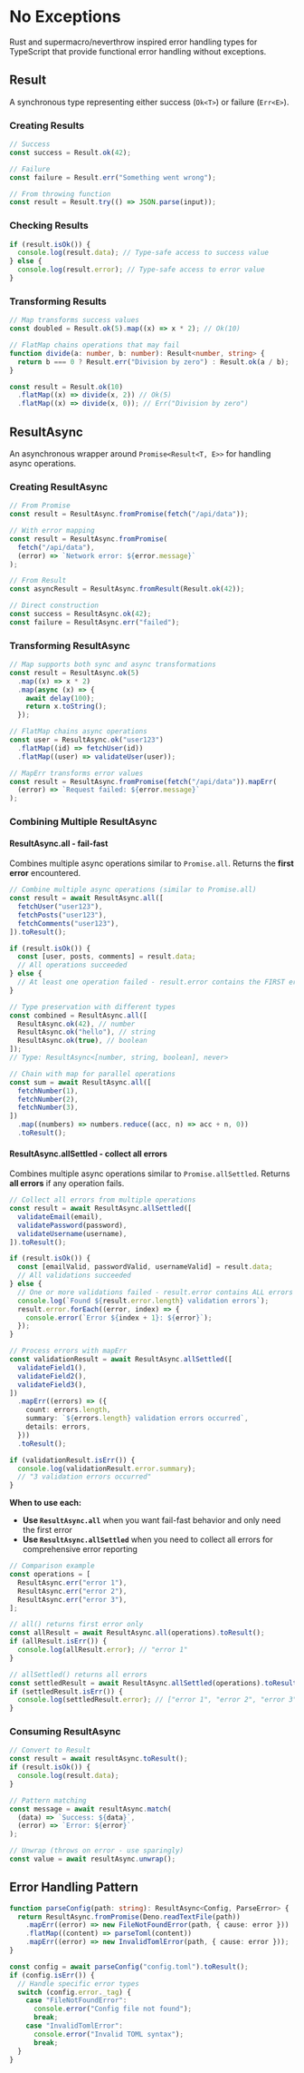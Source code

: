 # No Exceptions

Rust and supermacro/neverthrow inspired error handling types for TypeScript that provide functional error
handling without exceptions.

## Result

A synchronous type representing either success (`Ok<T>`) or failure (`Err<E>`).

### Creating Results

```typescript
// Success
const success = Result.ok(42);

// Failure
const failure = Result.err("Something went wrong");

// From throwing function
const result = Result.try(() => JSON.parse(input));
```

### Checking Results

```typescript
if (result.isOk()) {
  console.log(result.data); // Type-safe access to success value
} else {
  console.log(result.error); // Type-safe access to error value
}
```

### Transforming Results

```typescript
// Map transforms success values
const doubled = Result.ok(5).map((x) => x * 2); // Ok(10)

// FlatMap chains operations that may fail
function divide(a: number, b: number): Result<number, string> {
  return b === 0 ? Result.err("Division by zero") : Result.ok(a / b);
}

const result = Result.ok(10)
  .flatMap((x) => divide(x, 2)) // Ok(5)
  .flatMap((x) => divide(x, 0)); // Err("Division by zero")
```

## ResultAsync

An asynchronous wrapper around `Promise<Result<T, E>>` for handling async
operations.

### Creating ResultAsync

```typescript
// From Promise
const result = ResultAsync.fromPromise(fetch("/api/data"));

// With error mapping
const result = ResultAsync.fromPromise(
  fetch("/api/data"),
  (error) => `Network error: ${error.message}`
);

// From Result
const asyncResult = ResultAsync.fromResult(Result.ok(42));

// Direct construction
const success = ResultAsync.ok(42);
const failure = ResultAsync.err("failed");
```

### Transforming ResultAsync

```typescript
// Map supports both sync and async transformations
const result = ResultAsync.ok(5)
  .map((x) => x * 2)
  .map(async (x) => {
    await delay(100);
    return x.toString();
  });

// FlatMap chains async operations
const user = ResultAsync.ok("user123")
  .flatMap((id) => fetchUser(id))
  .flatMap((user) => validateUser(user));

// MapErr transforms error values
const result = ResultAsync.fromPromise(fetch("/api/data")).mapErr(
  (error) => `Request failed: ${error.message}`
);
```

### Combining Multiple ResultAsync

#### ResultAsync.all - fail-fast

Combines multiple async operations similar to `Promise.all`. Returns the **first error** encountered.

```typescript
// Combine multiple async operations (similar to Promise.all)
const result = await ResultAsync.all([
  fetchUser("user123"),
  fetchPosts("user123"),
  fetchComments("user123"),
]).toResult();

if (result.isOk()) {
  const [user, posts, comments] = result.data;
  // All operations succeeded
} else {
  // At least one operation failed - result.error contains the FIRST error
}

// Type preservation with different types
const combined = ResultAsync.all([
  ResultAsync.ok(42), // number
  ResultAsync.ok("hello"), // string
  ResultAsync.ok(true), // boolean
]);
// Type: ResultAsync<[number, string, boolean], never>

// Chain with map for parallel operations
const sum = await ResultAsync.all([
  fetchNumber(1),
  fetchNumber(2),
  fetchNumber(3),
])
  .map((numbers) => numbers.reduce((acc, n) => acc + n, 0))
  .toResult();
```

#### ResultAsync.allSettled - collect all errors

Combines multiple async operations similar to `Promise.allSettled`. Returns **all errors** if any operation fails.

```typescript
// Collect all errors from multiple operations
const result = await ResultAsync.allSettled([
  validateEmail(email),
  validatePassword(password),
  validateUsername(username),
]).toResult();

if (result.isOk()) {
  const [emailValid, passwordValid, usernameValid] = result.data;
  // All validations succeeded
} else {
  // One or more validations failed - result.error contains ALL errors
  console.log(`Found ${result.error.length} validation errors`);
  result.error.forEach((error, index) => {
    console.error(`Error ${index + 1}: ${error}`);
  });
}

// Process errors with mapErr
const validationResult = await ResultAsync.allSettled([
  validateField1(),
  validateField2(),
  validateField3(),
])
  .mapErr((errors) => ({
    count: errors.length,
    summary: `${errors.length} validation errors occurred`,
    details: errors,
  }))
  .toResult();

if (validationResult.isErr()) {
  console.log(validationResult.error.summary);
  // "3 validation errors occurred"
}
```

**When to use each:**

- **Use `ResultAsync.all`** when you want fail-fast behavior and only need the first error
- **Use `ResultAsync.allSettled`** when you need to collect all errors for comprehensive error reporting

```typescript
// Comparison example
const operations = [
  ResultAsync.err("error 1"),
  ResultAsync.err("error 2"),
  ResultAsync.err("error 3"),
];

// all() returns first error only
const allResult = await ResultAsync.all(operations).toResult();
if (allResult.isErr()) {
  console.log(allResult.error); // "error 1"
}

// allSettled() returns all errors
const settledResult = await ResultAsync.allSettled(operations).toResult();
if (settledResult.isErr()) {
  console.log(settledResult.error); // ["error 1", "error 2", "error 3"]
}
```

### Consuming ResultAsync

```typescript
// Convert to Result
const result = await resultAsync.toResult();
if (result.isOk()) {
  console.log(result.data);
}

// Pattern matching
const message = await resultAsync.match(
  (data) => `Success: ${data}`,
  (error) => `Error: ${error}`
);

// Unwrap (throws on error - use sparingly)
const value = await resultAsync.unwrap();
```

## Error Handling Pattern

```typescript
function parseConfig(path: string): ResultAsync<Config, ParseError> {
  return ResultAsync.fromPromise(Deno.readTextFile(path))
    .mapErr((error) => new FileNotFoundError(path, { cause: error }))
    .flatMap((content) => parseToml(content))
    .mapErr((error) => new InvalidTomlError(path, { cause: error }));
}

const config = await parseConfig("config.toml").toResult();
if (config.isErr()) {
  // Handle specific error types
  switch (config.error._tag) {
    case "FileNotFoundError":
      console.error("Config file not found");
      break;
    case "InvalidTomlError":
      console.error("Invalid TOML syntax");
      break;
  }
}
```
